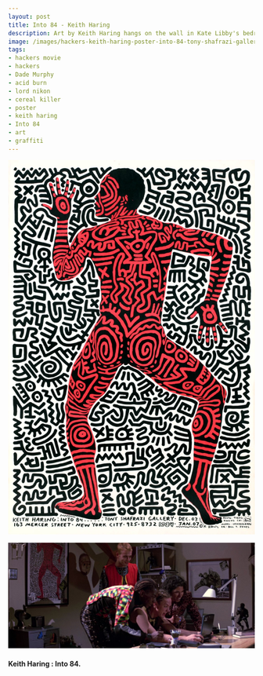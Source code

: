 ```yaml
---
layout: post
title: Into 84 - Keith Haring
description: Art by Keith Haring hangs on the wall in Kate Libby's bedroom behind the desk where Phantom Phreak, Cereal Killer, Lord Nikon and Dade Murphy are checking out her fly laptop.
image: /images/hackers-keith-haring-poster-into-84-tony-shafrazi-gallery-new-york-city-art.jpg 
tags:
- hackers movie
- hackers
- Dade Murphy
- acid burn
- lord nikon
- cereal killer
- poster
- keith haring
- Into 84
- art
- graffiti
---
```

[![KEITH HARING: INTO 84 TONY SHAFRAZI GALLERY . DEC.03 / 163 MERCER STREET. NEW YORK CITY. 925-8732 1984 . JAN.07 In black lower right corner:PHOTO:TSENG / KWONG CHI / MODEL: CHOEROGRAPH / ER: BILL JONES Al lower right corner: crawling baby logo](/images/hackers-keith-haring-poster-into-84-tony-shafrazi-gallery-new-york-city-art.jpg "KEITH HARING: INTO 84 TONY SHAFRAZI GALLERY . DEC.03 / 163 MERCER STREET. NEW YORK CITY. 925-8732 1984 . JAN.07 In black lower right corner:PHOTO:TSENG / KWONG CHI / MODEL: CHOEROGRAPH / ER: BILL JONES Al lower right corner: crawling baby logo")](https://artsandculture.google.com/asset/keith-haring-into-84-keith-haring/3gGXI54UzdL-Pw)

![Phreak, Nikon, Cereal and Dade in the bedroom checking out Kate's laptop. "I want it." "I want it to have my children!" "Yeah, I bet it looks crispy in the dark."](/images/hackers-keith-haring-poster-crash-override-lord-nikon-cereal-killer-phreak-kate-bedroom.jpg "'I want it.' 'I want it to have my children!' 'Yeah, I bet it looks crispy in the dark.'")

#### Keith Haring : Into 84.